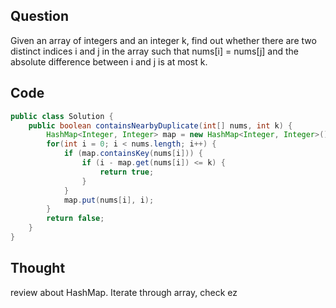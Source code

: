 ## Question
Given an array of integers and an integer k, find out whether there are two distinct indices i and j in the array such that nums[i] = nums[j] and the absolute difference between i and j is at most k.

## Code
```JAVA
public class Solution {
    public boolean containsNearbyDuplicate(int[] nums, int k) {
        HashMap<Integer, Integer> map = new HashMap<Integer, Integer>();
        for(int i = 0; i < nums.length; i++) {
            if (map.containsKey(nums[i])) {
                if (i - map.get(nums[i]) <= k) {
                    return true;
                }
            }
            map.put(nums[i], i);
        }
        return false;
    }
}
```

## Thought
review about HashMap. Iterate through array, check ez
